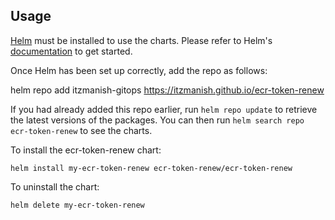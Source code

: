 ## Usage

[Helm](https://helm.sh) must be installed to use the charts.  Please refer to
Helm's [documentation](https://helm.sh/docs) to get started.

Once Helm has been set up correctly, add the repo as follows:

  helm repo add itzmanish-gitops https://itzmanish.github.io/ecr-token-renew

If you had already added this repo earlier, run `helm repo update` to retrieve
the latest versions of the packages.  You can then run `helm search repo
ecr-token-renew` to see the charts.

To install the ecr-token-renew chart:

    helm install my-ecr-token-renew ecr-token-renew/ecr-token-renew

To uninstall the chart:

    helm delete my-ecr-token-renew